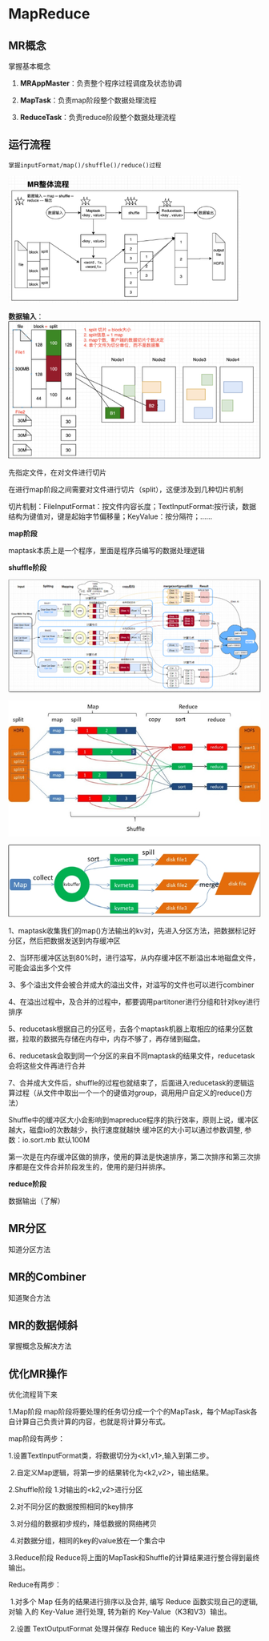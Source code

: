 # MapReduce

## MR概念

掌握基本概念

1. **MRAppMaster**：负责整个程序过程调度及状态协调

2. **MapTask**：负责map阶段整个数据处理流程

3. **ReduceTask**：负责reduce阶段整个数据处理流程

## 运行流程

`掌握inputFormat/map()/shuffle()/reduce()过程`

<img src="img/image-20230530171257178.png" alt="image-20230530171257178" style="zoom: 67%;" />

**数据输入**：![image-20230530173229598](img/image-20230530173229598.png)

先指定文件，在对文件进行切片

在进行map阶段之间需要对文件进行切片（split），这便涉及到几种切片机制

切片机制：FileInputFormat：按文件内容长度；TextInputFormat:按行读，数据结构为键值对，键是起始字节偏移量；KeyValue：按分隔符；……

**map阶段**

maptask本质上是一个程序，里面是程序员编写的数据处理逻辑

**shuffle阶段**

![image-20230602203117193](img/image-20230602203117193.png)

![img](img/wps3.jpg)

![img](img/wps2.jpg)

1、maptask收集我们的map()方法输出的kv对，先进入分区方法，把数据标记好分区，然后把数据发送到内存缓冲区

2、当环形缓冲区达到80%时，进行溢写，从内存缓冲区不断溢出本地磁盘文件，可能会溢出多个文件 

3、多个溢出文件会被合并成大的溢出文件，对溢写的文件也可以进行combiner

4、在溢出过程中，及合并的过程中，都要调用partitoner进行分组和针对key进行排序

5、reducetask根据自己的分区号，去各个maptask机器上取相应的结果分区数据，拉取的数据先存储在内存中，内存不够了，再存储到磁盘。

6、reducetask会取到同一个分区的来自不同maptask的结果文件，reducetask会将这些文件再进行合并

7、合并成大文件后，shuffle的过程也就结束了，后面进入reducetask的逻辑运算过程（从文件中取出一个一个的键值对group，调用用户自定义的reduce()方法）

Shuffle中的缓冲区大小会影响到mapreduce程序的执行效率，原则上说，缓冲区越大，磁盘io的次数越少，执行速度就越快
缓冲区的大小可以通过参数调整, 参数：io.sort.mb 默认100M

第一次是在内存缓冲区做的排序，使用的算法是快速排序，第二次排序和第三次排序都是在文件合并阶段发生的，使用的是归并排序。

**reduce阶段**

数据输出（了解）



## MR分区

知道分区方法

## MR的Combiner

知道聚合方法

## MR的数据倾斜

掌握概念及解决方法

## 优化MR操作

优化流程背下来





1.Map阶段
    map阶段将要处理的任务切分成一个个的MapTask，每个MapTask各自计算自己负责计算的内容，也就是将计算分布式。

   map阶段有两步：

​           1.设置TextInputFormat类，将数据切分为<k1,v1>,输入到第二步。

​            2.自定义Map逻辑，将第一步的结果转化为<k2,v2>，输出结果。

2.Shuffle阶段
         1.对输出的<k2,v2>进行分区

​         2.对不同分区的数据按照相同的key排序

​         3.对分组的数据初步规约，降低数据的网络拷贝

​        4.对数据分组，相同的key的value放在一个集合中

3.Reduce阶段
   Reduce将上面的MapTask和Shuffle的计算结果进行整合得到最终输出。

   Reduce有两步：

​                1.对多个 Map 任务的结果进行排序以及合并, 编写 Reduce 函数实现自己的逻辑, 对输 入的 Key-Value 进行处理, 转为新的 Key-Value（K3和V3）输出。

​                2.设置 TextOutputFormat 处理并保存 Reduce 输出的 Key-Value 数据
